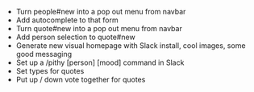 * Turn people#new into a pop out menu from navbar
* Add autocomplete to that form
* Turn quote#new into a pop out menu from navbar
* Add person selection to quote#new
* Generate new visual homepage with Slack install, cool images, some good messaging
* Set up a /pithy [person] [mood] command in Slack
* Set types for quotes
* Put up / down vote together for quotes
